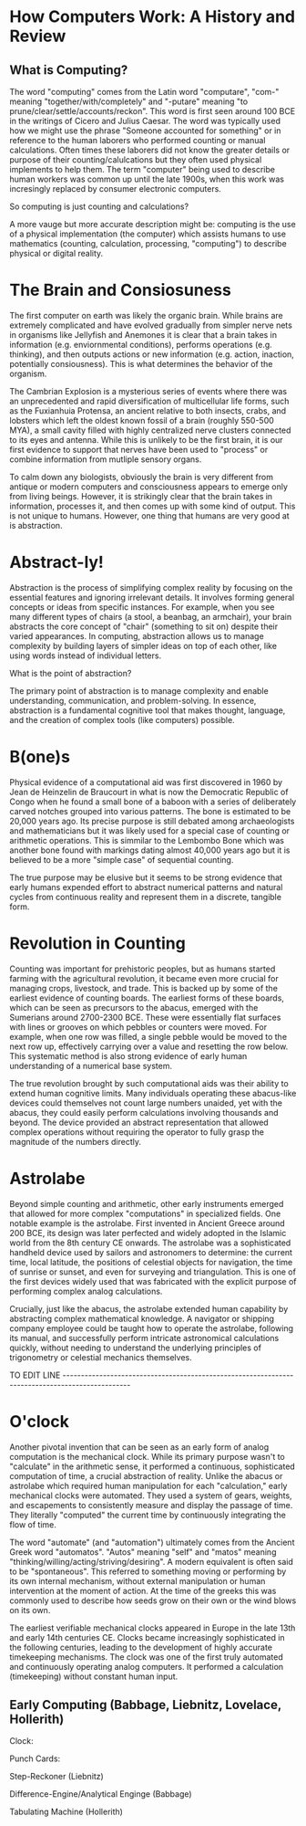 # How Computers Work: A History and Review

## What is Computing?
The word "computing" comes from the Latin word "computare", "com-" meaning "together/with/completely" and "-putare" meaning "to prune/clear/settle/accounts/reckon". This word is first seen around 100 BCE in the writings of Cicero and Julius Caesar. The word was typically used how we might use the phrase "Someone accounted for something" or in reference to the human laborers who performed counting or manual calculations. Often times these laborers did not know the greater details or purpose of their counting/calulcations but they often used physical implements to help them. The term "computer" being used to describe human workers was common up until the late 1900s, when this work was incresingly replaced by consumer electronic computers.

So computing is just counting and calculations? 

A more vauge but more accurate description might be: computing is the use of a physical implementation (the computer) which assists humans to use mathematics (counting, calculation, processing, "computing") to describe physical or digital reality. 

# The Brain and Consiosuness
The first computer on earth was likely the organic brain. While brains are extremely complicated and have evolved gradually from simpler nerve nets in organisms like Jellyfish and Anemones it is clear that a brain takes in information (e.g. enviornmental conditions), performs operations (e.g. thinking), and then outputs actions or new information (e.g. action, inaction, potentially consiousness). This is what determines the behavior of the organism. 

The Cambrian Explosion is a mysterious series of events where there was an unprecedented and rapid diversification of multicellular life forms, such as the Fuxianhuia Protensa, an ancient relative to both insects, crabs, and lobsters which left the oldest known fossil of a brain (roughly 550-500 MYA), a small cavity filled with highly centralized nerve clusters connected to its eyes and antenna. While this is unlikely to be the first brain, it is our first evidence to support that nerves have been used to "process" or combine information from mutliple sensory organs.

To calm down any biologists, obviously the brain is very different from antique or modern computers and consciousness appears to emerge only from living beings. However, it is strikingly clear that the brain takes in information, processes it, and then comes up with some kind of output. This is not unique to humans. However, one thing that humans are very good at is abstraction.

# Abstract-ly!
Abstraction is the process of simplifying complex reality by focusing on the essential features and ignoring irrelevant details. It involves forming general concepts or ideas from specific instances. For example, when you see many different types of chairs (a stool, a beanbag, an armchair), your brain abstracts the core concept of "chair" (something to sit on) despite their varied appearances. In computing, abstraction allows us to manage complexity by building layers of simpler ideas on top of each other, like using words instead of individual letters. 

What is the point of abstraction? 

The primary point of abstraction is to manage complexity and enable understanding, communication, and problem-solving. In essence, abstraction is a fundamental cognitive tool that makes thought, language, and the creation of complex tools (like computers) possible. 

# B(one)s
Physical evidence of a computational aid was first discovered in 1960 by Jean de Heinzelin de Braucourt in what is now the Democratic Republic of Congo when he found a small bone of a baboon with a series of deliberately carved notches grouped into various patterns. The bone is estimated to be 20,000 years ago.  Its precise purpose is still debated among archaeologists and mathematicians but it was likely used for a special case of counting or arithmetic operations. This is simmilar to the Lembombo Bone which was another bone found with markings dating almost 40,000 years ago but it is believed to be a more "simple case" of sequential counting. 

The true purpose may be elusive but it seems to be strong evidence that early humans expended effort to abstract numerical patterns and natural cycles from continuous reality and represent them in a discrete, tangible form.



# Revolution in Counting
Counting was important for prehistoric peoples, but as humans started farming with the agricultural revolution, it became even more crucial for managing crops, livestock, and trade. This is backed up by some of the earliest evidence of counting boards. The earliest forms of these boards, which can be seen as precursors to the abacus, emerged with the Sumerians around 2700-2300 BCE. These were essentially flat surfaces with lines or grooves on which pebbles or counters were moved. For example, when one row was filled, a single pebble would be moved to the next row up, effectively carrying over a value and resetting the row below. This systematic method is also strong evidence of early human understanding of a numerical base system.  

The true revolution brought by such computational aids was their ability to extend human cognitive limits. Many individuals operating these abacus-like devices could themselves not count large numbers unaided, yet with the abacus, they could easily perform calculations involving thousands and beyond. The device provided an abstract representation that allowed complex operations without requiring the operator to fully grasp the magnitude of the numbers directly.


# Astrolabe
Beyond simple counting and arithmetic, other early instruments emerged that allowed for more complex "computations" in specialized fields. One notable example is the astrolabe. First invented in Ancient Greece around 200 BCE, its design was later perfected and widely adopted in the Islamic world from the 8th century CE onwards. The astrolabe was a sophisticated handheld device used by sailors and astronomers to determine: the current time, local latitude, the positions of celestial objects for navigation, the time of sunrise or sunset, and even for surveying and triangulation. This is one of the first devices widely used that was fabricated with the explicit purpose of performing complex analog calculations. 

Crucially, just like the abacus, the astrolabe extended human capability by abstracting complex mathematical knowledge. A navigator or shipping company employee could be taught how to operate the astrolabe, following its manual, and successfully perform intricate astronomical calculations quickly, without needing to understand the underlying principles of trigonometry or celestial mechanics themselves.



TO EDIT LINE ------------------------------------------------------------------------------------------------
# O'clock
Another pivotal invention that can be seen as an early form of analog computation is the mechanical clock. While its primary purpose wasn't to "calculate" in the arithmetic sense, it performed a continuous, sophisticated computation of time, a crucial abstraction of reality. Unlike the abacus or astrolabe which required human manipulation for each "calculation," early mechanical clocks were automated. They used a system of gears, weights, and escapements to consistently measure and display the passage of time. They literally "computed" the current time by continuously integrating the flow of time.

The word "automate" (and "automation") ultimately comes from the Ancient Greek word "automatos". "Autos" meaning "self" and "matos" meaning "thinking/willing/acting/striving/desiring". A modern equivalent is often said to be "spontaneous". This referred to something moving or performing by its own internal mechanism, without external manipulation or human intervention at the moment of action. At the time of the greeks this was commonly used to describe how seeds grow on their own or the wind blows on its own.  

The earliest verifiable mechanical clocks appeared in Europe in the late 13th and early 14th centuries CE. Clocks became increasingly sophisticated in the following centuries, leading to the development of highly accurate timekeeping mechanisms. The clock was one of the first truly automated and continuously operating analog computers. It performed a calculation (timekeeping) without constant human input.





## Early Computing (Babbage, Liebnitz, Lovelace, Hollerith)

Clock:

Punch Cards:

Step-Reckoner (Liebnitz)

Difference-Engine/Analytical Enginge (Babbage)

Tabulating Machine (Hollerith)



